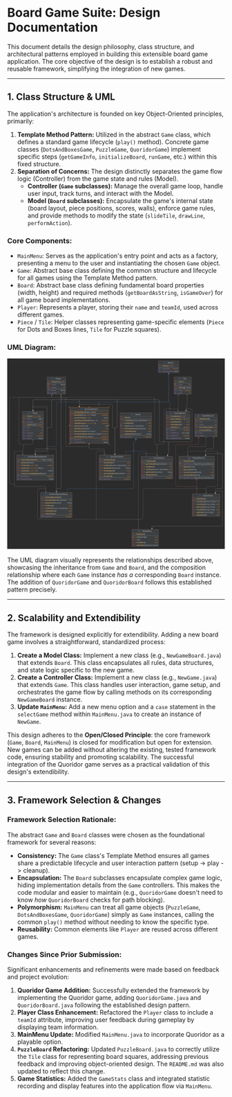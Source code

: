 # Board Game Suite: Design Documentation

This document details the design philosophy, class structure, and architectural patterns employed in building this extensible board game application. The core objective of the design is to establish a robust and reusable framework, simplifying the integration of new games.

---

## 1. Class Structure & UML

The application's architecture is founded on key Object-Oriented principles, primarily:

1.  **Template Method Pattern:** Utilized in the abstract `Game` class, which defines a standard game lifecycle (`play()` method). Concrete game classes (`DotsAndBoxesGame`, `PuzzleGame`, `QuoridorGame`) implement specific steps (`getGameInfo`, `initializeBoard`, `runGame`, etc.) within this fixed structure.
2.  **Separation of Concerns:** The design distinctly separates the game flow logic (Controller) from the game state and rules (Model).
    * **Controller (`Game` subclasses):** Manage the overall game loop, handle user input, track turns, and interact with the Model.
    * **Model (`Board` subclasses):** Encapsulate the game's internal state (board layout, piece positions, scores, walls), enforce game rules, and provide methods to modify the state (`slideTile`, `drawLine`, `performAction`).

### Core Components:

* `MainMenu`: Serves as the application's entry point and acts as a factory, presenting a menu to the user and instantiating the chosen `Game` object.
* `Game`: Abstract base class defining the common structure and lifecycle for all games using the Template Method pattern.
* `Board`: Abstract base class defining fundamental board properties (width, height) and required methods (`getBoardAsString`, `isGameOver`) for all game board implementations.
* `Player`: Represents a player, storing their `name` and `teamId`, used across different games.
* `Piece` / `Tile`: Helper classes representing game-specific elements (`Piece` for Dots and Boxes lines, `Tile` for Puzzle squares).

### UML Diagram:

![uml.png](uml/uml.png)

The UML diagram visually represents the relationships described above, showcasing the inheritance from `Game` and `Board`, and the composition relationship where each `Game` instance *has a* corresponding `Board` instance. The addition of `QuoridorGame` and `QuoridorBoard` follows this established pattern precisely.

---

## 2. Scalability and Extendibility

The framework is designed explicitly for extendibility. Adding a new board game involves a straightforward, standardized process:

1.  **Create a Model Class:** Implement a new class (e.g., `NewGameBoard.java`) that extends `Board`. This class encapsulates all rules, data structures, and state logic specific to the new game.
2.  **Create a Controller Class:** Implement a new class (e.g., `NewGame.java`) that extends `Game`. This class handles user interaction, game setup, and orchestrates the game flow by calling methods on its corresponding `NewGameBoard` instance.
3.  **Update `MainMenu`:** Add a new menu option and a `case` statement in the `selectGame` method within `MainMenu.java` to create an instance of `NewGame`.

This design adheres to the **Open/Closed Principle**: the core framework (`Game`, `Board`, `MainMenu`) is closed for modification but open for extension. New games can be added without altering the existing, tested framework code, ensuring stability and promoting scalability. The successful integration of the Quoridor game serves as a practical validation of this design's extendibility.

---

## 3. Framework Selection & Changes

### Framework Selection Rationale:

The abstract `Game` and `Board` classes were chosen as the foundational framework for several reasons:

* **Consistency:** The `Game` class's Template Method ensures all games share a predictable lifecycle and user interaction pattern (setup -> play -> cleanup).
* **Encapsulation:** The `Board` subclasses encapsulate complex game logic, hiding implementation details from the `Game` controllers. This makes the code modular and easier to maintain (e.g., `QuoridorGame` doesn't need to know *how* `QuoridorBoard` checks for path blocking).
* **Polymorphism:** `MainMenu` can treat all game objects (`PuzzleGame`, `DotsAndBoxesGame`, `QuoridorGame`) simply as `Game` instances, calling the common `play()` method without needing to know the specific type.
* **Reusability:** Common elements like `Player` are reused across different games.

### Changes Since Prior Submission:

Significant enhancements and refinements were made based on feedback and project evolution:

1.  **Quoridor Game Addition:** Successfully extended the framework by implementing the Quoridor game, adding `QuoridorGame.java` and `QuoridorBoard.java` following the established design pattern.
2.  **Player Class Enhancement:** Refactored the `Player` class to include a `teamId` attribute, improving user feedback during gameplay by displaying team information.
3.  **MainMenu Update:** Modified `MainMenu.java` to incorporate Quoridor as a playable option.
4.  **`PuzzleBoard` Refactoring:** Updated `PuzzleBoard.java` to correctly utilize the `Tile` class for representing board squares, addressing previous feedback and improving object-oriented design. The `README.md` was also updated to reflect this change.
5.  **Game Statistics:** Added the `GameStats` class and integrated statistic recording and display features into the application flow via `MainMenu`.